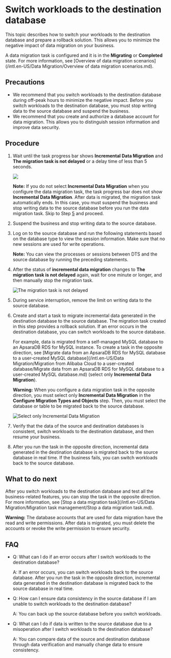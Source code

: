 # Switch workloads to the destination database

This topic describes how to switch your workloads to the destination database and prepare a rollback solution. This allows you to minimize the negative impact of data migration on your business.

A data migration task is configured and it is in the **Migrating** or **Completed** state. For more information, see [Overview of data migration scenarios](/intl.en-US/Data Migration/Overview of data migration scenarios.md).

## Precautions

-   We recommend that you switch workloads to the destination database during off-peak hours to minimize the negative impact. Before you switch workloads to the destination database, you must stop writing data to the source database and suspend the business.
-   We recommend that you create and authorize a database account for data migration. This allows you to distinguish session information and improve data security.

## Procedure

1.  Wait until the task progress bar shows **Incremental Data Migration** and **The migration task is not delayed** or a delay time of less than 5 seconds.

    ![](https://static-aliyun-doc.oss-accelerate.aliyuncs.com/assets/img/en-US/1940359951/p72817.png)

    **Note:** If you do not select **Incremental Data Migration** when you configure the data migration task, the task progress bar does not show **Incremental Data Migration**. After data is migrated, the migration task automatically ends. In this case, you must suspend the business and stop writing data to the source database before you run the data migration task. Skip to Step [5](#step_ft2_c3e_up7) and proceed.

2.  Suspend the business and stop writing data to the source database.

3.  Log on to the source database and run the following statements based on the database type to view the session information. Make sure that no new sessions are used for write operations.

    **Note:** You can view the processes or sessions between DTS and the source database by running the preceding statements.

4.  After the status of **incremental data migration** changes to **The migration task is not delayed** again, wait for one minute or longer, and then manually stop the migration task.

    ![The migration task is not delayed](https://static-aliyun-doc.oss-accelerate.aliyuncs.com/assets/img/en-US/2940359951/p47604.png)

5.  During service interruption, remove the limit on writing data to the source database.

6.  Create and start a task to migrate incremental data generated in the destination database to the source database. The migration task created in this step provides a rollback solution. If an error occurs in the destination database, you can switch workloads to the source database.

    For example, data is migrated from a self-managed MySQL database to an ApsaraDB RDS for MySQL instance. To create a task in the opposite direction, see [Migrate data from an ApsaraDB RDS for MySQL database to a user-created MySQL database](/intl.en-US/Data Migration/Migration from Alibaba Cloud to a user-created database/Migrate data from an ApsaraDB RDS for MySQL database to a user-created MySQL database.md) \(select only **Incremental Data Migration**\).

    **Warning:** When you configure a data migration task in the opposite direction, you must select only **Incremental Data Migration** in the **Configure Migration Types and Objects** step. Then, you must select the database or table to be migrated back to the source database.

    ![Select only Incremental Data Migration](https://static-aliyun-doc.oss-accelerate.aliyuncs.com/assets/img/en-US/0524948951/p72718.png)

7.  Verify that the data of the source and destination databases is consistent, switch workloads to the destination database, and then resume your business.

8.  After you run the task in the opposite direction, incremental data generated in the destination database is migrated back to the source database in real time. If the business fails, you can switch workloads back to the source database.


## What to do next

After you switch workloads to the destination database and test all the business-related features, you can stop the task in the opposite direction. For more information, see [Stop a data migration task](/intl.en-US/Data Migration/Migration task management/Stop a data migration task.md).

**Warning:** The database accounts that are used for data migration have the read and write permissions. After data is migrated, you must delete the accounts or revoke the write permission to ensure security.

## FAQ

-   Q: What can I do if an error occurs after I switch workloads to the destination database?

    A: If an error occurs, you can switch workloads back to the source database. After you run the task in the opposite direction, incremental data generated in the destination database is migrated back to the source database in real time.

-   Q: How can I ensure data consistency in the source database if I am unable to switch workloads to the destination database?

    A: You can back up the source database before you switch workloads.

-   Q: What can I do if data is written to the source database due to a misoperation after I switch workloads to the destination database?

    A: You can compare data of the source and destination database through data verification and manually change data to ensure consistency.



